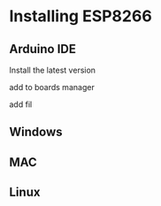 # Installing ESP8266

## Arduino IDE
Install the latest version

add to boards manager

add fil


## Windows

## MAC

## Linux

